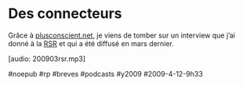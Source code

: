 # Des connecteurs

Grâce à [plusconscient.net](http://plusconscient.net/societe/francais/66-internet-le-nouveau-pouvoir-de-lindividu), je viens de tomber sur un interview que j’ai donné à la [RSR](http://histoirevivante.rsr.ch) et qui a été diffusé en mars dernier.

[audio: 200903rsr.mp3]

#noepub #rp #breves #podcasts #y2009 #2009-4-12-9h33
